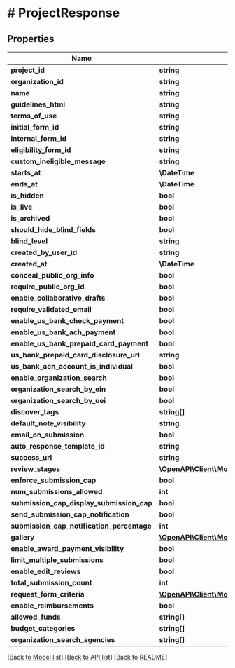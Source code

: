 # # ProjectResponse

## Properties

Name | Type | Description | Notes
------------ | ------------- | ------------- | -------------
**project_id** | **string** |  | [optional]
**organization_id** | **string** |  | [optional]
**name** | **string** |  | [optional]
**guidelines_html** | **string** |  | [optional]
**terms_of_use** | **string** |  | [optional]
**initial_form_id** | **string** |  | [optional]
**internal_form_id** | **string** |  | [optional]
**eligibility_form_id** | **string** |  | [optional]
**custom_ineligible_message** | **string** |  | [optional]
**starts_at** | **\DateTime** |  | [optional]
**ends_at** | **\DateTime** |  | [optional]
**is_hidden** | **bool** |  | [optional]
**is_live** | **bool** |  | [optional]
**is_archived** | **bool** |  | [optional]
**should_hide_blind_fields** | **bool** |  | [optional]
**blind_level** | **string** |  | [optional]
**created_by_user_id** | **string** |  | [optional]
**created_at** | **\DateTime** |  | [optional]
**conceal_public_org_info** | **bool** |  | [optional]
**require_public_org_id** | **bool** |  | [optional]
**enable_collaborative_drafts** | **bool** |  | [optional]
**require_validated_email** | **bool** |  | [optional]
**enable_us_bank_check_payment** | **bool** |  | [optional]
**enable_us_bank_ach_payment** | **bool** |  | [optional]
**enable_us_bank_prepaid_card_payment** | **bool** |  | [optional]
**us_bank_prepaid_card_disclosure_url** | **string** |  | [optional]
**us_bank_ach_account_is_individual** | **bool** |  | [optional]
**enable_organization_search** | **bool** |  | [optional]
**organization_search_by_ein** | **bool** |  | [optional]
**organization_search_by_uei** | **bool** |  | [optional]
**discover_tags** | **string[]** |  | [optional]
**default_note_visibility** | **string** |  | [optional]
**email_on_submission** | **bool** |  | [optional]
**auto_response_template_id** | **string** |  | [optional]
**success_url** | **string** |  | [optional]
**review_stages** | [**\OpenAPI\Client\Model\ReviewStageResponse[]**](ReviewStageResponse.md) |  | [optional]
**enforce_submission_cap** | **bool** |  | [optional]
**num_submissions_allowed** | **int** |  | [optional]
**submission_cap_display_submission_cap** | **bool** |  | [optional]
**send_submission_cap_notification** | **bool** |  | [optional]
**submission_cap_notification_percentage** | **int** |  | [optional]
**gallery** | [**\OpenAPI\Client\Model\ProjectGalleryResponse**](ProjectGalleryResponse.md) |  | [optional]
**enable_award_payment_visibility** | **bool** |  | [optional]
**limit_multiple_submissions** | **bool** |  | [optional]
**enable_edit_reviews** | **bool** |  | [optional]
**total_submission_count** | **int** |  | [optional]
**request_form_criteria** | [**\OpenAPI\Client\Model\RequestFormCriteriaResponse[]**](RequestFormCriteriaResponse.md) |  | [optional]
**enable_reimbursements** | **bool** |  | [optional]
**allowed_funds** | **string[]** |  | [optional]
**budget_categories** | **string[]** |  | [optional]
**organization_search_agencies** | **string[]** |  | [optional]

[[Back to Model list]](../../README.md#models) [[Back to API list]](../../README.md#endpoints) [[Back to README]](../../README.md)
